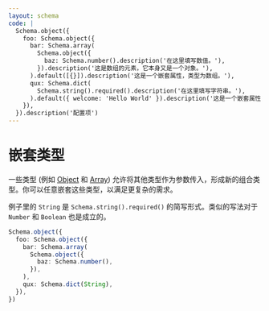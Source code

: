 ```yaml
---
layout: schema
code: |
  Schema.object({
    foo: Schema.object({
      bar: Schema.array(
        Schema.object({
          baz: Schema.number().description('在这里填写数值。'),
        }).description('这是数组的元素，它本身又是一个对象。'),
      ).default([{}]).description('这是一个嵌套属性，类型为数组。'),
      qux: Schema.dict(
        Schema.string().required().description('在这里填写字符串。'),
      ).default({ welcome: 'Hello World' }).description('这是一个嵌套属性，类型为字典。'),
    }),
  }).description('配置项')
---
```


# 嵌套类型

一些类型 (例如 [Object](../basic/object.md) 和 [Array](../basic/array.md)) 允许将其他类型作为参数传入，形成新的组合类型。你可以任意嵌套这些类型，以满足更复杂的需求。

例子里的 `String` 是 `Schema.string().required()` 的简写形式。类似的写法对于 `Number` 和 `Boolean` 也是成立的。

```ts
Schema.object({
  foo: Schema.object({
    bar: Schema.array(
      Schema.object({
        baz: Schema.number(),
      }),
    ),
    qux: Schema.dict(String),
  }),
})
```
